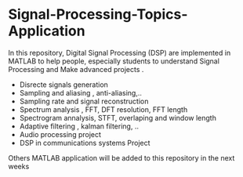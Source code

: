 # Signal-Processing-Topics-Application
In this repository, Digital Signal Processing (DSP) are implemented in MATLAB to help people, especially students to understand Signal Processing and Make advanced projects . 
- Disrecte signals generation
- Sampling and aliasing , anti-aliasing,..
- Sampling rate and signal reconstruction
- Spectrum analysis , FFT, DFT resolution, FFT length
- Spectrogram annalysis, STFT, overlaping and window length
- Adaptive filtering , kalman filtering, ..
- Audio processing project
- DSP in communications systems Project

Others MATLAB application will be added to this repository in the next weeks


